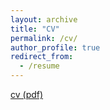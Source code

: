```yaml
---
layout: archive
title: "CV"
permalink: /cv/
author_profile: true
redirect_from:
  - /resume
---
```


[cv (pdf)](/files/cv.pdf)
